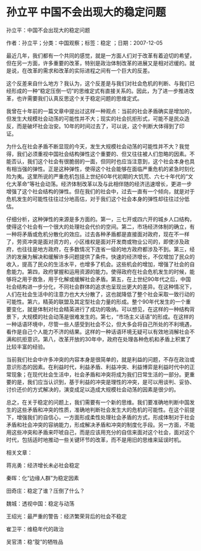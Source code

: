 # 孙立平  中国不会出现大的稳定问题  
  
孙立平：中国不会出现大的稳定问题  
作者：孙立平；分类：中国观察；标签：稳定 ；日期：2007-12-05  
最近几年，我们都有一个共同的感觉，就是一方面人们对于改革有着迫切的希望，但在另一方面，许多重要的改革，特别是政治体制改革的进展又是相对迟缓的。就是说，在改革的需求和改革的实际进程之间有一个巨大的反差。  
这个反差来自什么地方？我认为，这个反差是与我们对社会危机的判断、与我们已经形成的一种“稳定压倒一切”的思维定式有直接关系的。因此，为了进一步推进改革，也许需要我们认真反思这个关于稳定问题的思维定式。  
我曾在十年前的一篇文章中提出过这样一种观点：当前的社会矛盾确实是增加的，但发生大规模社会动荡的可能性并不大；现实的社会抗拒形式，可能不是民众造反，而是破坏社会治安。10年的时间过去了，可以说，这个判断大体得到了印证。  
为什么在社会矛盾不断显现的今天，发生大规模社会动荡的可能性并不大？我觉得，我们必须重视中国社会结构弹性这个重要的、但又往往被人们忽略的因素。不能否认，我们这个社会有很脆弱的一面，但同时也应当注意到，这个社会本身也具有相当强的弹性。正是这种弹性，使得这个社会能够在面临严重危机的紧急时刻化险为夷。这里所说的严重危机包括上世纪60年代初期的大饥荒、六七十年代的“文化大革命”等社会动荡。经济体制改革以及与此相伴随的经济迅速增长，更进一步增强了这个社会结构的弹性。但在我们的社会中，过去一直有一个倾向，就是对于危机发生的可能性往往过分地高估，对于我们这个社会本身的弹性却往往过分低估。  
仔细分析，这种弹性的来源是多方面的。第一，三七开或四六开的城乡人口结构，使得这个社会有一个很大的处理社会代价的空间。第二，市场经济体制的确立，有一种将矛盾或危机分散化的效应。过去各种矛盾都是直接面对政府，现在不一样了，劳资冲突是面对资方的，小区维权是面对开发商或物业公司的，即使涉及政府，也往往是地方政府，在多数情况下连省一级的地方政府都涉及不到。第三，经济的发展为解决和缓解许多问题提供了条件。快速的经济增长，不仅增加了民众的收入，提高了民众的生活水平，也增多了机会。这些机会的增加，增强了社会的自愈能力。第四，政府掌握和运用资源的能力。使得政府在社会危机发生的时候，能够将之用于救急，用于化解或缓解社会矛盾。第五，在上世纪90年代之后，中国社会结构进一步分化，不同社会群体的追求也呈现出更大的差异。在这种情况下，人们在社会生活中的注意力也大大分散了，这也就降低了整个社会采取一致行动的可能性。第六，精英的联盟及其定型社会力量的形成。整个90年代发生的一个重要变化，就是体制对社会精英进行了成功的吸纳。可以想见，在这样的一种结构背景下，大规模的社会动荡是很难发生的。第七，“市场主义话语”的形成。在这样的一种话语环境中，尽管一些人感受到社会不公，但大多会将自己所处的不利境遇，看作是自己个人能力不济的结果。这样的一种话语环境无疑可以有效地消解社会不满和抗拒意识。第八，改革开放的30年中，政府在处理各种危机和矛盾上积累了比较丰富的经验。  
当前我们社会中许多冲突的内容本身是很简单的，就是利益的问题，不存在政治或意识形态的因素。在利益时代，利益矛盾、利益冲突、利益博弈是利益时代中的正常现象；在现代社会生活中，社会矛盾和冲突将成为我们日常生活的一部分。更重要的是，我们应当认识到，基于利益的冲突是理性的冲突，是可以用谈判、妥协、讨价还价的方式解决的，演变成足以造成大规模社会动荡的因素是很少的。  
总之，在关于稳定的问题上，我们需要有一个新的思维。我们要准确地判断中国发生的这些矛盾和冲突的性质，准确地判断社会发生大的危机的可能性。在这个前提下，增强我们的自信心，一方面形成柔性处理社会矛盾的方式，形成体制对于社会矛盾和社会冲突的容纳能力，形成解决矛盾和冲突的制度化手段。另一方面，不能用这些冲突和矛盾来吓唬自己，而是应该用充分的自信来面对这个社会，面对这个时代，包括适时地推动一些关键环节的改革，而不是用旧的思维来延误时机。  
  
相关文章：  
蒋兆勇：经济增长未必社会稳定  
秦晖：化“边缘人群”为稳定因素  
田奇庄：稳定了谁？压倒了什么？  
魏城：透视中国：稳定与动荡  
王绍光：最严重的警告：经济繁荣背后的社会不稳定  
崔卫平：维稳年代的政治  
吴官清：稳“腚”的牺牲品
